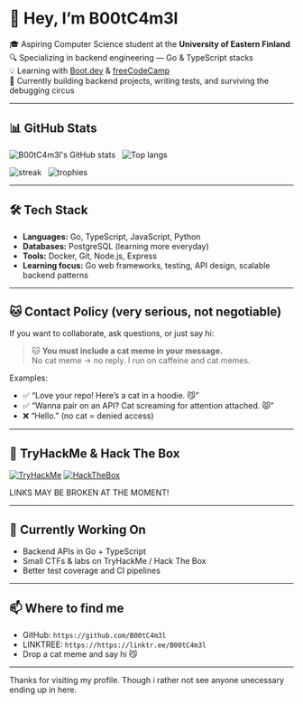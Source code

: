 # 🖖 Hey, I’m B00tC4m3l

🎓 Aspiring Computer Science student at the **University of Eastern Finland**  
🔍 Specializing in backend engineering — Go & TypeScript stacks  
💡 Learning with [Boot.dev](https://boot.dev) & [freeCodeCamp](https://www.freecodecamp.org)  
🚀 Currently building backend projects, writing tests, and surviving the debugging circus

---

## 📊 GitHub Stats

<!-- GitHub stats cards (replace `B00tC4m3l` with your GitHub username if different) -->
<p align="left">
  <img alt="B00tC4m3l's GitHub stats" src="https://github-readme-stats.vercel.app/api?username=B00tC4m3l&show_icons=true&theme=radical" />
  &nbsp;
  <img alt="Top langs" src="https://github-readme-stats.vercel.app/api/top-langs/?username=B00tC4m3l&layout=compact&theme=radical" />
</p>

<p align="left">
  <img alt="streak" src="https://github-readme-streak-stats.herokuapp.com/?user=B00tC4m3l&theme=radical" />
  &nbsp;
  <img alt="trophies" src="https://github-profile-trophy.vercel.app/?username=B00tC4m3l&theme=radical" />
</p>


---

## 🛠️ Tech Stack

- **Languages:** Go, TypeScript, JavaScript, Python  
- **Databases:** PostgreSQL (learning more everyday)  
- **Tools:** Docker, Git, Node.js, Express  
- **Learning focus:** Go web frameworks, testing, API design, scalable backend patterns

---

## 🐱 Contact Policy (very serious, not negotiable)

If you want to collaborate, ask questions, or just say hi:

> 🐱 **You must include a cat meme in your message.**  
> No cat meme → no reply. I run on caffeine and cat memes.

Examples:
- ✅ “Love your repo! Here’s a cat in a hoodie. 😼”  
- ✅ “Wanna pair on an API? Cat screaming for attention attached. 😾”  
- ❌ “Hello.” (no cat = denied access)

---

## 🔐 TryHackMe & Hack The Box

<!-- Change `B00tC4m3l` to your actual THM/HTB usernames if different -->
[![TryHackMe](https://img.shields.io/badge/TryHackMe-B00tC4m3l-9cf)](https://tryhackme.com/p/B00tC4m3l)
[![HackTheBox](https://img.shields.io/badge/HackTheBox-B00tC4m3l-ff66b2)](https://www.hackthebox.com/home/users/profile/B00tC4m3l)

LINKS MAY BE BROKEN AT THE MOMENT!

---

## 🔭 Currently Working On
- Backend APIs in Go + TypeScript  
- Small CTFs & labs on TryHackMe / Hack The Box  
- Better test coverage and CI pipelines

---

## 📫 Where to find me
- GitHub: `https://github.com/B00tC4m3l`  
- LINKTREE: `https://https://linktr.ee/B00tC4m3l`  
- Drop a cat meme and say hi 😼

---
Thanks for visiting my profile. Though i rather not see anyone unecessary ending up in here. 
